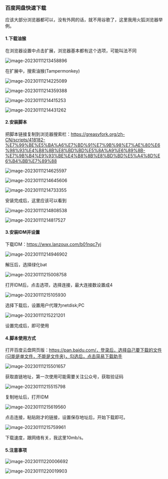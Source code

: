### 百度网盘快速下载

应该大部分浏览器都可以，没有外网的话，就不用谷歌了，这里我用火狐浏览器举例。

#### 1.下载油猴

在浏览器设置中点击扩展，浏览器基本都有这个选项，可能叫法不同

![image-20230111213458896](https://raw.githubusercontent.com/moon-xuans/mediaImage/main/2022/image-20230111213458896.png)

在扩展中，搜索油猴(Tampermonkey)

![image-20230111214225089](https://raw.githubusercontent.com/moon-xuans/mediaImage/main/2022/image-20230111214225089.png)

![image-20230111214359388](https://raw.githubusercontent.com/moon-xuans/mediaImage/main/2022/image-20230111214359388.png)

![image-20230111214415253](https://raw.githubusercontent.com/moon-xuans/mediaImage/main/2022/image-20230111214415253.png)

![image-20230111214431262](https://raw.githubusercontent.com/moon-xuans/mediaImage/main/2022/image-20230111214431262.png)

#### 2.安装脚本

把脚本链接复制到浏览器搜索栏：https://greasyfork.org/zh-CN/scripts/418182-%E7%99%BE%E5%BA%A6%E7%BD%91%E7%9B%98%E7%AE%80%E6%98%93%E4%B8%8B%E8%BD%BD%E5%8A%A9%E6%89%8B-%E7%9B%B4%E9%93%BE%E4%B8%8B%E8%BD%BD%E5%A4%8D%E6%B4%BB%E7%89%88

![image-20230111214625597](https://raw.githubusercontent.com/moon-xuans/mediaImage/main/2022/image-20230111214625597.png)

![image-20230111214645606](https://raw.githubusercontent.com/moon-xuans/mediaImage/main/2022/image-20230111214645606.png)

![image-20230111214733355](https://raw.githubusercontent.com/moon-xuans/mediaImage/main/2022/image-20230111214733355.png)

安装完成后，这里应该可以看到

![image-20230111214808538](https://raw.githubusercontent.com/moon-xuans/mediaImage/main/2022/image-20230111214808538.png)

![image-20230111214817527](https://raw.githubusercontent.com/moon-xuans/mediaImage/main/2022/image-20230111214817527.png)

#### 3.安装IDM并设置

下载IDM：https://wwx.lanzoux.com/b01nqc7yj

![image-20230111214946902](https://raw.githubusercontent.com/moon-xuans/mediaImage/main/2022/image-20230111214946902.png)

解压后，选择绿化bat

![image-20230111215008758](https://raw.githubusercontent.com/moon-xuans/mediaImage/main/2022/image-20230111215008758.png)

打开IDM后，点击选项，选择连接，最大连接数设置成4

![image-20230111215105930](https://raw.githubusercontent.com/moon-xuans/mediaImage/main/2022/image-20230111215105930.png)

选择下载后，设置用户代理为netdisk;PC

![image-20230111215221201](https://raw.githubusercontent.com/moon-xuans/mediaImage/main/2022/image-20230111215221201.png)

设置完成后，即可使用

#### 4.脚本使用方式

打开百度云盘网页版：https://pan.baidu.com/，登录后，选择自己要下载的文件(只能是单文件，不能是文件夹)，勾选后，点击简易下载助手

![image-20230111215501657](https://raw.githubusercontent.com/moon-xuans/mediaImage/main/2022/image-20230111215501657.png)

获取直链地址，第一次使用可能需要关注公众号，获取验证码

![image-20230111215515798](https://raw.githubusercontent.com/moon-xuans/mediaImage/main/2022/image-20230111215515798.png)

复制地址后，打开IDM

![image-20230111215619560](https://raw.githubusercontent.com/moon-xuans/mediaImage/main/2022/image-20230111215619560.png)

点击连接，粘贴刚才的链接，设置保存地址后，开始下载即可。

![image-20230111215759961](https://raw.githubusercontent.com/moon-xuans/mediaImage/main/2022/image-20230111215759961.png)

下载速度，跟网络有关，我这里10mb/s。

#### 5.注意事项

![image-20230111220006692](https://raw.githubusercontent.com/moon-xuans/mediaImage/main/2022/image-20230111220006692.png)

![image-20230111220019903](https://raw.githubusercontent.com/moon-xuans/mediaImage/main/2022/image-20230111220019903.png)
